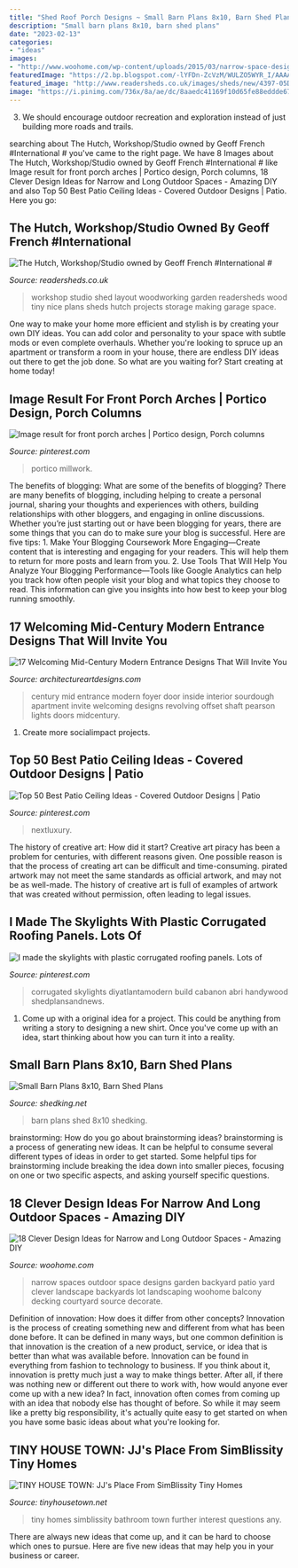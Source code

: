 ```yaml
---
title: "Shed Roof Porch Designs ~ Small Barn Plans 8x10, Barn Shed Plans"
description: "Small barn plans 8x10, barn shed plans"
date: "2023-02-13"
categories:
- "ideas"
images:
- "http://www.woohome.com/wp-content/uploads/2015/03/narrow-space-designs-woohome-10.jpg"
featuredImage: "https://2.bp.blogspot.com/-lYFDn-ZcVzM/WULZO5WYR_I/AAAAAAAAYVc/1QHY5HaDgPI7gCet2K4WW1sgSTHMIFrUQCLcBGAs/s1600/simblissity-tiny-homes-5.jpg"
featured_image: "http://www.readersheds.co.uk/images/sheds/new/4397-05D2D32B-DD4A-2FE0-2B5AE89E0A32826C-4.jpg"
image: "https://i.pinimg.com/736x/8a/ae/dc/8aaedc41169f10d65fe88eddde67e948.jpg"
---
```



3. We should encourage outdoor recreation and exploration instead of just building more roads and trails.

	

		
searching about The Hutch, Workshop/Studio owned by Geoff French #International # you've came to the right page. We have 8 Images about The Hutch, Workshop/Studio owned by Geoff French #International # like Image result for front porch arches | Portico design, Porch columns, 18 Clever Design Ideas for Narrow and Long Outdoor Spaces - Amazing DIY and also Top 50 Best Patio Ceiling Ideas - Covered Outdoor Designs | Patio. Here you go:
		
    
## The Hutch, Workshop/Studio Owned By Geoff French #International #

<img loading=lazy src="http://www.readersheds.co.uk/images/sheds/new/4397-05D2D32B-DD4A-2FE0-2B5AE89E0A32826C-4.jpg" onerror="this.onerror=null;this.src='https://tse3.mm.bing.net/th?id=OIP.e7EL2_H0fPFcDo8F4sosFAHaLJ&amp;pid=15.1';" alt="The Hutch, Workshop/Studio owned by Geoff French #International #">

_Source: readersheds.co.uk_

>workshop studio shed layout woodworking garden readersheds wood tiny nice plans sheds hutch projects storage making garage space. 

	

One way to make your home more efficient and stylish is by creating your own DIY ideas. You can add color and personality to your space with subtle mods or even complete overhauls. Whether you're looking to spruce up an apartment or transform a room in your house, there are endless DIY ideas out there to get the job done. So what are you waiting for? Start creating at home today!

    
## Image Result For Front Porch Arches | Portico Design, Porch Columns

<img loading=lazy src="https://i.pinimg.com/736x/8a/ae/dc/8aaedc41169f10d65fe88eddde67e948.jpg" onerror="this.onerror=null;this.src='https://tse4.mm.bing.net/th?id=OIP.6OMIfuWSaokEOncHDpdBJAHaKA&amp;pid=15.1';" alt="Image result for front porch arches | Portico design, Porch columns">

_Source: pinterest.com_

>portico millwork. 

	

The benefits of blogging: What are some of the benefits of blogging?
There are many benefits of blogging, including helping to create a personal journal, sharing your thoughts and experiences with others, building relationships with other bloggers, and engaging in online discussions. Whether you’re just starting out or have been blogging for years, there are some things that you can do to make sure your blog is successful. Here are five tips: 1. Make Your Blogging Coursework More Engaging—Create content that is interesting and engaging for your readers. This will help them to return for more posts and learn from you.
2. Use Tools That Will Help You Analyze Your Blogging Performance—Tools like Google Analytics can help you track how often people visit your blog and what topics they choose to read. This information can give you insights into how best to keep your blog running smoothly.


    
## 17 Welcoming Mid-Century Modern Entrance Designs That Will Invite You

<img loading=lazy src="https://www.architectureartdesigns.com/wp-content/uploads/2015/10/17-Welcoming-Mid-Century-Modern-Entrance-Designs-That-Will-Invite-You-Inside-13.jpg" onerror="this.onerror=null;this.src='https://tse1.mm.bing.net/th?id=OIP.a3wSRDio16sWTEvMMYZxLgAAAA&amp;pid=15.1';" alt="17 Welcoming Mid-Century Modern Entrance Designs That Will Invite You">

_Source: architectureartdesigns.com_

>century mid entrance modern foyer door inside interior sourdough apartment invite welcoming designs revolving offset shaft pearson lights doors midcentury. 

	

1. Create more socialimpact projects.

    
## Top 50 Best Patio Ceiling Ideas - Covered Outdoor Designs | Patio

<img loading=lazy src="https://i.pinimg.com/736x/e3/8b/64/e38b640d5cce17380f95ee491d31412e.jpg" onerror="this.onerror=null;this.src='https://tse3.mm.bing.net/th?id=OIP.43OTGL11aMBGLUN5n65SJgHaGV&amp;pid=15.1';" alt="Top 50 Best Patio Ceiling Ideas - Covered Outdoor Designs | Patio">

_Source: pinterest.com_

>nextluxury. 

	

The history of creative art: How did it start?
Creative art piracy has been a problem for centuries, with different reasons given. One possible reason is that the process of creating art can be difficult and time-consuming. pirated artwork may not meet the same standards as official artwork, and may not be as well-made. The history of creative art is full of examples of artwork that was created without permission, often leading to legal issues.

    
## I Made The Skylights With Plastic Corrugated Roofing Panels. Lots Of

<img loading=lazy src="https://i.pinimg.com/736x/d9/31/d5/d931d5e9403bb0cab5aa455fa6aa365d.jpg" onerror="this.onerror=null;this.src='https://tse3.mm.bing.net/th?id=OIP.WdIH_Bogb7wtgqK099iTzAHaFj&amp;pid=15.1';" alt="I made the skylights with plastic corrugated roofing panels. Lots of">

_Source: pinterest.com_

>corrugated skylights diyatlantamodern build cabanon abri handywood shedplansandnews. 

	

1. Come up with a original idea for a project. This could be anything from writing a story to designing a new shirt. Once you've come up with an idea, start thinking about how you can turn it into a reality. 

    
## Small Barn Plans 8x10, Barn Shed Plans

<img loading=lazy src="http://www.shedking.net/images/heinrich-8x10bs-600.jpg" onerror="this.onerror=null;this.src='https://tse4.mm.bing.net/th?id=OIP.NI4cRKgJOjbpcI8fJvwGCAHaJ7&amp;pid=15.1';" alt="Small Barn Plans 8x10, Barn Shed Plans">

_Source: shedking.net_

>barn plans shed 8x10 shedking. 

	

brainstorming: How do you go about brainstorming ideas?
brainstorming is a process of generating new ideas. It can be helpful to consume several different types of ideas in order to get started. Some helpful tips for brainstorming include breaking the idea down into smaller pieces, focusing on one or two specific aspects, and asking yourself specific questions.

    
## 18 Clever Design Ideas For Narrow And Long Outdoor Spaces - Amazing DIY

<img loading=lazy src="http://www.woohome.com/wp-content/uploads/2015/03/narrow-space-designs-woohome-10.jpg" onerror="this.onerror=null;this.src='https://tse1.mm.bing.net/th?id=OIP.7sVdJGBmpnJ09np8Dl18egHaJ4&amp;pid=15.1';" alt="18 Clever Design Ideas for Narrow and Long Outdoor Spaces - Amazing DIY">

_Source: woohome.com_

>narrow spaces outdoor space designs garden backyard patio yard clever landscape backyards lot landscaping woohome balcony decking courtyard source decorate. 

	

Definition of innovation: How does it differ from other concepts?
Innovation is the process of creating something new and different from what has been done before. It can be defined in many ways, but one common definition is that innovation is the creation of a new product, service, or idea that is better than what was available before. Innovation can be found in everything from fashion to technology to business.
If you think about it, innovation is pretty much just a way to make things better. After all, if there was nothing new or different out there to work with, how would anyone ever come up with a new idea? In fact, innovation often comes from coming up with an idea that nobody else has thought of before. So while it may seem like a pretty big responsibility, it's actually quite easy to get started on when you have some basic ideas about what you're looking for.

    
## TINY HOUSE TOWN: JJ&#039;s Place From SimBlissity Tiny Homes

<img loading=lazy src="https://2.bp.blogspot.com/-lYFDn-ZcVzM/WULZO5WYR_I/AAAAAAAAYVc/1QHY5HaDgPI7gCet2K4WW1sgSTHMIFrUQCLcBGAs/s1600/simblissity-tiny-homes-5.jpg" onerror="this.onerror=null;this.src='https://tse4.mm.bing.net/th?id=OIP.CtoiVRwSgf-FpvT0Dd8LZwHaLH&amp;pid=15.1';" alt="TINY HOUSE TOWN: JJ&#039;s Place From SimBlissity Tiny Homes">

_Source: tinyhousetown.net_

>tiny homes simblissity bathroom town further interest questions any. 

	

There are always new ideas that come up, and it can be hard to choose which ones to pursue. Here are five new ideas that may help you in your business or career.

